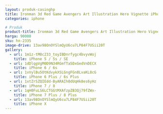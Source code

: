 ```yaml
---
layout: produk-casinghp
title: Ironman 3d Red Game Avengers Art Illustration Hero Vignette iPhone Case
categories: iphone

# Produk
product-title: Ironman 3d Red Game Avengers Art Illustration Hero Vignette iPhone Case
harga: 90000
sku: hn-2335
image-drive: 13av98OnOYSlmQyU6cu7LP84F7USii20T
gallery:
  - url: 1m1z-tM0c233_toyIBDnrfygc4bvyvWoj
    title: iPhone 5 / 5s / SE
  - url: 1dDlqgVgM0D9N34RGmfTa5DxGedVnDECX
    title: iPhone 6 / 6s
  - url: 1vVylBu5OtKdvykXSLGngFGn8LvaKL8cG
    title: iPhone 6 Plus / 6s Plus
  - url: 1xtZrSZQIEdd-ByARAIh0dUqHk8es6yHz
    title: iPhone 7 / 8
  - url: 1qH0FuLS6LCTGGtMXAfzpZB3Qj79fZWx-
    title: iPhone 7 Plus / 8 Plus
  - url: 13av98OnOYSlmQyU6cu7LP84F7USii20T
    title: iPhone X
---
```

